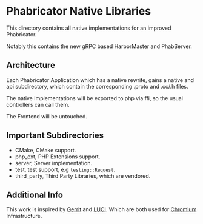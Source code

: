 # Phabricator Native Libraries

This directory contains all native implementations for an improved Phabricator.

Notably this contains the new gRPC based HarborMaster and PhabServer.


## Architecture
Each Phabricator Application which has a native rewrite, gains a native and api 
subdirectory, which contain the corresponding .proto and .cc/.h files.

The native Implementations will be exported to php via ffi, so the usual 
controllers can call them. 

The Frontend will be untouched. 

## Important Subdirectories

- CMake, CMake support.
- php_ext, PHP Extensions support.
- server, Server implementation.
- test, test support, e.g `testing::Request`. 
- third_party, Third Party Libraries, which are vendored.

## Additional Info

This work is inspired by [Gerrit](www.gerrit.com) and [LUCI](www.github.com/luci/luci-go).
Which are both used for [Chromium](www.chromium.org) Infrastructure.
